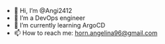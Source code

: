 - 👋 Hi, I’m @Angi2412
- 👀 I’m a DevOps engineer
- 🌱 I’m currently learning ArgoCD
- 📫 How to reach me: horn.angelina96@gmail.com

<!---
Angi2412/Angi2412 is a ✨ special ✨ repository because its `README.md` (this file) appears on your GitHub profile.
You can click the Preview link to take a look at your changes.
--->
